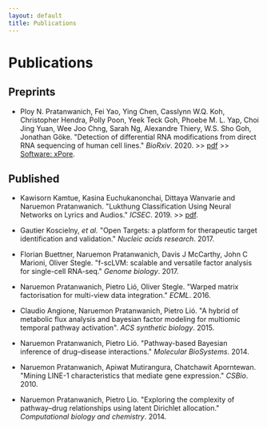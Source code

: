 ```yaml
---
layout: default
title: Publications
---
```

# Publications

## Preprints
- Ploy N. Pratanwanich, Fei Yao, Ying Chen, Casslynn W.Q. Koh, Christopher Hendra, Polly Poon, Yeek Teck Goh, Phoebe M. L. Yap, Choi Jing Yuan, Wee Joo Chng, Sarah Ng, Alexandre Thiery, W.S. Sho Goh, Jonathan Göke. "Detection of differential RNA modifications from direct RNA sequencing of human cell lines." *BioRxiv*. 2020. >> [pdf](https://www.biorxiv.org/content/10.1101/2020.06.18.160010v1) >> [Software: xPore](https://github.com/GoekeLab/xpore). 

## Published
- Kawisorn Kamtue, Kasina Euchukanonchai, Dittaya Wanvarie and Naruemon Pratanwanich. "Lukthung Classification Using Neural Networks on Lyrics and Audios." *ICSEC*. 2019. >> [pdf](https://arxiv.org/abs/1908.08769).

- Gautier Koscielny, *et al.* "Open Targets: a platform for therapeutic target identification and validation." *Nucleic acids research*. 2017.

- Florian Buettner, Naruemon Pratanwanich, Davis J McCarthy, John C Marioni, Oliver Stegle. "f-scLVM: scalable and versatile factor analysis for single-cell RNA-seq." *Genome biology*. 2017.

- Naruemon Pratanwanich, Pietro Lió, Oliver Stegle. "Warped matrix factorisation for multi-view data integration." *ECML*. 2016.

- Claudio Angione, Naruemon Pratanwanich, Pietro Lió. "A hybrid of metabolic flux analysis and bayesian factor modeling for multiomic temporal pathway activation". *ACS synthetic biology*. 2015.

- Naruemon Pratanwanich, Pietro Lió. "Pathway-based Bayesian inference of drug–disease interactions." *Molecular BioSystems*. 2014.

- Naruemon Pratanwanich, Apiwat Mutirangura, Chatchawit Aporntewan. "Mining LINE-1 characteristics that mediate gene expression." *CSBio*. 2010.
- Naruemon Pratanwanich, Pietro Lio. "Exploring the complexity of pathway–drug relationships using latent Dirichlet allocation." *Computational biology and chemistry*. 2014.
